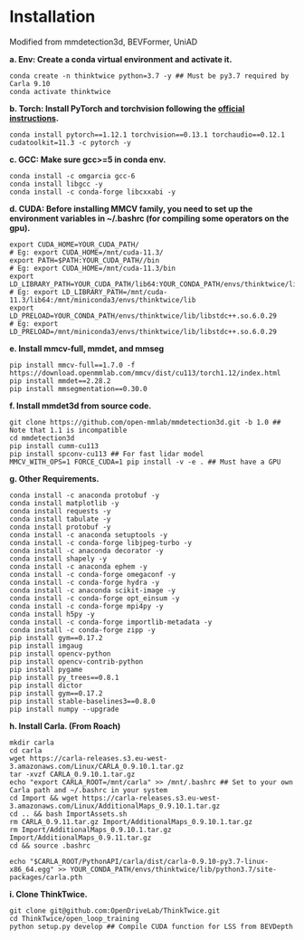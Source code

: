 # Installation
Modified from mmdetection3d, BEVFormer, UniAD

**a. Env: Create a conda virtual environment and activate it.**
```shell
conda create -n thinktwice python=3.7 -y ## Must be py3.7 required by Carla 9.10
conda activate thinktwice
```

**b. Torch: Install PyTorch and torchvision following the [official instructions](https://pytorch.org/).**
```shell
conda install pytorch==1.12.1 torchvision==0.13.1 torchaudio==0.12.1 cudatoolkit=11.3 -c pytorch -y
```

**c. GCC: Make sure gcc>=5 in conda env.**
```shell
conda install -c omgarcia gcc-6
conda install libgcc -y
conda install -c conda-forge libcxxabi -y
```

**d. CUDA: Before installing MMCV family, you need to set up the environment variables in ~/.bashrc (for compiling some operators on the gpu).**
```shell
export CUDA_HOME=YOUR_CUDA_PATH/
# Eg: export CUDA_HOME=/mnt/cuda-11.3/
export PATH=$PATH:YOUR_CUDA_PATH//bin
# Eg: export CUDA_HOME=/mnt/cuda-11.3/bin
export LD_LIBRARY_PATH=YOUR_CUDA_PATH/lib64:YOUR_CONDA_PATH/envs/thinktwice/lib
# Eg: export LD_LIBRARY_PATH=/mnt/cuda-11.3/lib64:/mnt/miniconda3/envs/thinktwice/lib
export LD_PRELOAD=YOUR_CONDA_PATH/envs/thinktwice/lib/libstdc++.so.6.0.29
# Eg: export LD_PRELOAD=/mnt/miniconda3/envs/thinktwice/lib/libstdc++.so.6.0.29
```


**e. Install mmcv-full, mmdet, and mmseg**
```shell
pip install mmcv-full==1.7.0 -f https://download.openmmlab.com/mmcv/dist/cu113/torch1.12/index.html
pip install mmdet==2.28.2
pip install mmsegmentation==0.30.0
```


**f. Install mmdet3d from source code.**
```shell
git clone https://github.com/open-mmlab/mmdetection3d.git -b 1.0 ## Note that 1.1 is incompatible
cd mmdetection3d
pip install cumm-cu113
pip install spconv-cu113 ## For fast lidar model
MMCV_WITH_OPS=1 FORCE_CUDA=1 pip install -v -e . ## Must have a GPU
```


**g. Other Requirements.**
```shell
conda install -c anaconda protobuf -y
conda install matplotlib -y
conda install requests -y
conda install tabulate -y
conda install protobuf -y
conda install -c anaconda setuptools -y
conda install -c conda-forge libjpeg-turbo -y
conda install -c anaconda decorator -y
conda install shapely -y
conda install -c anaconda ephem -y
conda install -c conda-forge omegaconf -y
conda install -c conda-forge hydra -y
conda install -c anaconda scikit-image -y
conda install -c conda-forge opt_einsum -y
conda install -c conda-forge mpi4py -y
conda install h5py -y
conda install -c conda-forge importlib-metadata -y
conda install -c conda-forge zipp -y
pip install gym==0.17.2
pip install imgaug
pip install opencv-python
pip install opencv-contrib-python
pip install pygame
pip install py_trees==0.8.1
pip install dictor
pip install gym==0.17.2
pip install stable-baselines3==0.8.0
pip install numpy --upgrade
```

**h. Install Carla. (From Roach)**
```shell
mkdir carla
cd carla
wget https://carla-releases.s3.eu-west-3.amazonaws.com/Linux/CARLA_0.9.10.1.tar.gz
tar -xvzf CARLA_0.9.10.1.tar.gz
echo "export CARLA_ROOT=/mnt/carla" >> /mnt/.bashrc ## Set to your own Carla path and ~/.bashrc in your system
cd Import && wget https://carla-releases.s3.eu-west-3.amazonaws.com/Linux/AdditionalMaps_0.9.10.1.tar.gz
cd .. && bash ImportAssets.sh
rm CARLA_0.9.11.tar.gz Import/AdditionalMaps_0.9.10.1.tar.gz
rm Import/AdditionalMaps_0.9.10.1.tar.gz Import/AdditionalMaps_0.9.11.tar.gz
cd && source .bashrc

echo "$CARLA_ROOT/PythonAPI/carla/dist/carla-0.9.10-py3.7-linux-x86_64.egg" >> YOUR_CONDA_PATH/envs/thinktwice/lib/python3.7/site-packages/carla.pth
```

**i. Clone ThinkTwice.**
```shell
git clone git@github.com:OpenDriveLab/ThinkTwice.git
cd ThinkTwice/open_loop_training
python setup.py develop ## Compile CUDA function for LSS from BEVDepth
```
